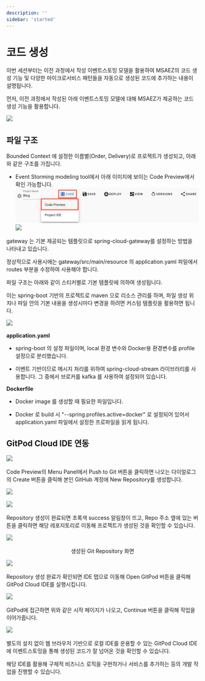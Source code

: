 ```yaml
---
description: ''
sidebar: 'started'
---
```

# 코드 생성

이번 세션부터는 이전 과정에서 작성 이벤트스토밍 모델을 활용하여 MSAEZ의 코드 생성 기능 및 다양한 마이크로서비스 패턴들을 자동으로 생성된 코드에 추가하는 내용이 설명됩니다.

먼저, 이전 과정에서 작성된 아래 이벤트스토밍 모델에 대해 MSAEZ가 제공하는 코드 생성 기능을 활용합니다.

![](../../src/img/code1.png)

## 파일 구조

Bounded Context 에 설정한 이름별(Order, Delivery)로 프로젝트가 생성되고, 아래와 같은 구조를 가집니다.
- Event Storming modeling tool에서 아래 이미지에 보이는 Code Preview에서 확인 가능합니다.
![](../../src/img/mp0.png)
![](../../src/img/code2.png)

gateway 는 기본 제공되는 템플릿으로 spring-cloud-gateway를 설정하는 방법을 나타내고 있습니다.

정상적으로 사용시에는 gateway/src/main/resource 의 application.yaml 파일에서 routes 부분을 수정하여 사용해야 합니다.

파일 구조는 아래와 같이 스티커별로 기본 템플릿에 의하여 생성됩니다. 

이는 spring-boot 기반의 프로젝트로 maven 으로 리소스 관리를 하며, 파일 생성 위치나 파일 안의 기본 내용을 생성시마다 변경을 하려면 커스텀 템플릿을 활용하면 됩니다.

![](../../src/img/image45.png)

**application.yaml**
    
- spring-boot 의 설정 파일이며, local 환경 변수와 Docker용 환경변수를 profile 설정으로
        분리했습니다.
    
- 이벤트 기반이므로 메시지 처리를 위하여 spring-cloud-stream 라이브러리를 사용합니다. 그 중에서 브로커를 kafka 를 사용하여 설정되어 있습니다.

**Dockerfile**
    
- Docker image 를 생성할 때 필요한 파일입니다.
    
- Docker 로 build 시 "--spring.profiles.active=docker" 로 설정되어 있어서 application.yaml 파일에서 설정한 프로파일을 읽게 됩니다.

## GitPod Cloud IDE 연동

![](../../src/img/image46.png)

Code Preview의 Menu Panel에서 Push to Git 버튼을 클릭하면 나오는 다이얼로그의 Create 버튼을 클릭해 본인 GitHub 계정에 New Repository를 생성합니다.

![](../../src/img/image47.png)

![](../../src/img/image48.png)

Repository 생성이 완료되면 초록색 success 알림창이 뜨고, Repo 주소 옆에 있는 버튼을 클릭하면 해당 레포지토리로 이동해 프로젝트가 생성된 것을 확인할 수 있습니다.

![](../../src/img/image49.png)

<p align="center">생성된 Git Repository 화면</p>

![](../../src/img/image52.png)

Repository 생성 완료가 확인되면 IDE 탭으로 이동해 Open GitPod 버튼을 클릭해 GitPod Cloud IDE를 실행시킵니다.

![](../../src/img/image51.png)

GitPod에 접근하면 위와 같은 시작 페이지가 나오고, Continue 버튼을 클릭해 작업을 이어가줍니다.

![](../../src/img/image50.png)

별도의 설치 없이 웹 브라우저 기반으로 로컬 IDE를 운용할 수 있는 GitPod Cloud IDE에 이벤트스토밍을 통해 생성된 코드가 잘 넘어온 것을 확인할 수 있습니다.

해당 IDE를 활용해 구체적 비즈니스 로직을 구현하거나 서비스를 추가하는 등의 개발 작업을 진행할 수 있습니다.
